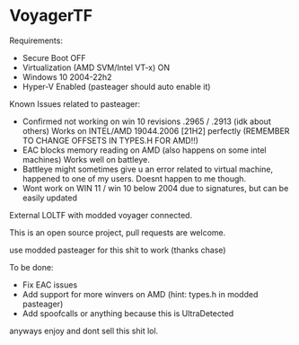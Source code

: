 # VoyagerTF


Requirements:

- Secure Boot OFF
- Virtualization (AMD SVM/Intel VT-x) ON
- Windows 10 2004-22h2
- Hyper-V Enabled (pasteager should auto enable it)

Known Issues related to pasteager:

- Confirmed not working on win 10 revisions .2965 / .2913 (idk about others) Works on INTEL/AMD 19044.2006 [21H2] perfectly (REMEMBER TO CHANGE OFFSETS IN TYPES.H FOR AMD!!)
- EAC blocks memory reading on AMD (also happens on some intel machines) Works well on battleye.
- Battleye might sometimes give u an error related to virtual machine, happened to one of my users. Doesnt happen to me though.
- Wont work on WIN 11 / win 10 below 2004 due to signatures, but can be easily updated


External LOLTF with modded voyager connected.

This is an open source project, pull requests are welcome.

use modded pasteager for this shit to work (thanks chase)

To be done:

- Fix EAC issues
- Add support for more winvers on AMD (hint: types.h in modded pasteager)
- Add spoofcalls or anything because this is UltraDetected


anyways enjoy and dont sell this shit lol.
